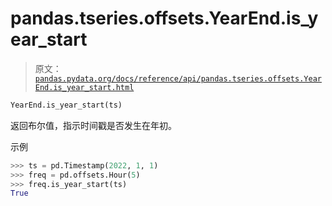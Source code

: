 # pandas.tseries.offsets.YearEnd.is_year_start

> 原文：[`pandas.pydata.org/docs/reference/api/pandas.tseries.offsets.YearEnd.is_year_start.html`](https://pandas.pydata.org/docs/reference/api/pandas.tseries.offsets.YearEnd.is_year_start.html)

```py
YearEnd.is_year_start(ts)
```

返回布尔值，指示时间戳是否发生在年初。

示例

```py
>>> ts = pd.Timestamp(2022, 1, 1)
>>> freq = pd.offsets.Hour(5)
>>> freq.is_year_start(ts)
True 
```
